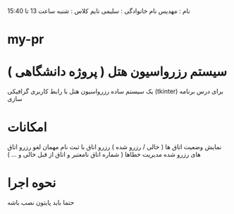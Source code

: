 نام : مهدیس  نام خانوادگی : سلیمی   تایم کلاس : شنبه ساعت 13 تا 15:40
# my-pr
# سیستم رزرواسیون هتل ( پروژه دانشگاهی )
یک سیستم ساده رزرواسیون هتل با رابط کاربری گرافیکی (tkinter) برای درس برنامه سازی 

# امکانات 
نمایش وضعیت اتاق ها ( خالی / رزرو شده )
رزرو اتاق با ثبت نام مهمان 
لغو رزرو اتاق های رزرو شده 
مدیریت خطاها ( شماره اتاق نامعتبر و اتاق از قبل خالی و ... )
 # نحوه اجرا 
 حتما باید پایتون نصب باشه 
